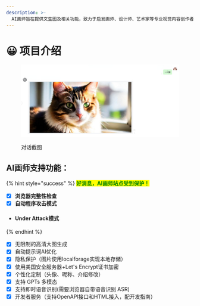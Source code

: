 ```yaml
---
description: >-
  AI画师旨在提供文生图及相关功能，致力于启发画师、设计师、艺术家等专业视觉内容创作者的灵感，辅助其进行艺术创作，还能为媒体、作者等文字内容创作者提供高质量、高效率的配图。同时为大众用户提供了一个零门槛绘画创作平台，让每个人都能展现个性化格调，享受艺术创作的乐趣。
---
```


# 😀 项目介绍

<figure><img src=".gitbook/assets/模版1.png" alt="" width="563"><figcaption><p>对话截图</p></figcaption></figure>

## AI画师支持功能：

{% hint style="success" %}
<mark style="color:green;">**好消息，AI画师站点受到保护！**</mark>

* [x] **浏览器完整性检查**
* [x] **自动程序攻击模式**
* #### Under Attack模式
{% endhint %}

* [x] 无限制的高清大图生成
* [x] 自动提示词AI优化
* [x] 隐私保护（图片使用localforage实现本地存储）
* [x] 使用美国安全服务器+Let's Encrypt证书加密
* [x] 个性化定制（头像、昵称、介绍修改）
* [x] 支持 GPTs 多模态
* [x] 支持即时语音识别(需要浏览器自带语音识别 ASR)&#x20;
* [x] 开发者服务（支持OpenAPI接口和HTML接入，配开发指南）
